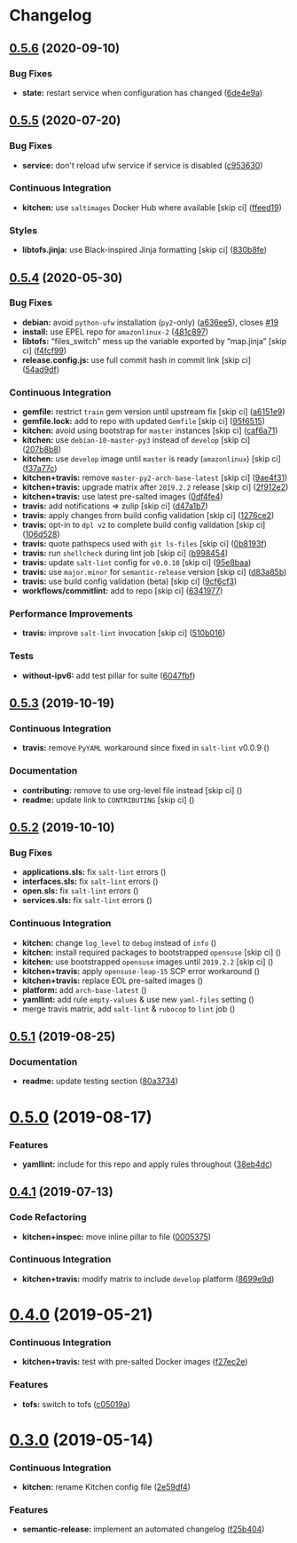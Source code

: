 # Changelog

## [0.5.6](https://github.com/saltstack-formulas/ufw-formula/compare/v0.5.5...v0.5.6) (2020-09-10)


### Bug Fixes

* **state:** restart service when configuration has changed ([6de4e9a](https://github.com/saltstack-formulas/ufw-formula/commit/6de4e9ab7b015ae75ed21218adb9b8b2ba3986bb))

## [0.5.5](https://github.com/saltstack-formulas/ufw-formula/compare/v0.5.4...v0.5.5) (2020-07-20)


### Bug Fixes

* **service:** don't reload ufw service if service is disabled ([c953630](https://github.com/saltstack-formulas/ufw-formula/commit/c953630e5f53f15d873981325a5f9b52f5f812e0))


### Continuous Integration

* **kitchen:** use `saltimages` Docker Hub where available [skip ci] ([ffeed19](https://github.com/saltstack-formulas/ufw-formula/commit/ffeed19c39447ba825fcc8d42ed70f673ae3a098))


### Styles

* **libtofs.jinja:** use Black-inspired Jinja formatting [skip ci] ([830b8fe](https://github.com/saltstack-formulas/ufw-formula/commit/830b8fe0591bb51332920c8a39ed5ba1dd27a10c))

## [0.5.4](https://github.com/saltstack-formulas/ufw-formula/compare/v0.5.3...v0.5.4) (2020-05-30)


### Bug Fixes

* **debian:** avoid `python-ufw` installation (`py2`-only) ([a636ee5](https://github.com/saltstack-formulas/ufw-formula/commit/a636ee5406d51f106e49e8022b44c5ce997d9aec)), closes [#19](https://github.com/saltstack-formulas/ufw-formula/issues/19)
* **install:** use EPEL repo for `amazonlinux-2` ([481c897](https://github.com/saltstack-formulas/ufw-formula/commit/481c8973f79947e074455dc5caf1d752eb11fdfc))
* **libtofs:** “files_switch” mess up the variable exported by “map.jinja” [skip ci] ([f4fcf99](https://github.com/saltstack-formulas/ufw-formula/commit/f4fcf992748566ab509e41514572ecdfc2b7a62e))
* **release.config.js:** use full commit hash in commit link [skip ci] ([54ad9df](https://github.com/saltstack-formulas/ufw-formula/commit/54ad9dfe58923fc7578cfd9131e84d2e5b7846ae))


### Continuous Integration

* **gemfile:** restrict `train` gem version until upstream fix [skip ci] ([a6151e9](https://github.com/saltstack-formulas/ufw-formula/commit/a6151e96ee51329a478a431319fc73628d3c4f1a))
* **gemfile.lock:** add to repo with updated `Gemfile` [skip ci] ([95f6515](https://github.com/saltstack-formulas/ufw-formula/commit/95f651535e2c15a02bd584d4a38ba6b232c1fbb4))
* **kitchen:** avoid using bootstrap for `master` instances [skip ci] ([caf6a71](https://github.com/saltstack-formulas/ufw-formula/commit/caf6a713ccb6719f3e41b518b86fee90c15d7fde))
* **kitchen:** use `debian-10-master-py3` instead of `develop` [skip ci] ([207b8b8](https://github.com/saltstack-formulas/ufw-formula/commit/207b8b806e2018ed8ed7f3894982b8d403ac2d5d))
* **kitchen:** use `develop` image until `master` is ready (`amazonlinux`) [skip ci] ([f37a77c](https://github.com/saltstack-formulas/ufw-formula/commit/f37a77c70659d43a904faf6652af23d38da4ac74))
* **kitchen+travis:** remove `master-py2-arch-base-latest` [skip ci] ([9ae4f31](https://github.com/saltstack-formulas/ufw-formula/commit/9ae4f31b8860c3fbe4c3f9ab22402682e5abda43))
* **kitchen+travis:** upgrade matrix after `2019.2.2` release [skip ci] ([2f912e2](https://github.com/saltstack-formulas/ufw-formula/commit/2f912e201c58f13c428c77a654e95bde898c2ef3))
* **kitchen+travis:** use latest pre-salted images ([0df4fe4](https://github.com/saltstack-formulas/ufw-formula/commit/0df4fe4cfbb9521d08a56b004bf706b5cedfd905))
* **travis:** add notifications => zulip [skip ci] ([d47a1b7](https://github.com/saltstack-formulas/ufw-formula/commit/d47a1b7f71fb6bd0e12b11c1d9b0fea42f404d25))
* **travis:** apply changes from build config validation [skip ci] ([1276ce2](https://github.com/saltstack-formulas/ufw-formula/commit/1276ce2411fbdd823b5334cb9d1a780b37d3232f))
* **travis:** opt-in to `dpl v2` to complete build config validation [skip ci] ([106d528](https://github.com/saltstack-formulas/ufw-formula/commit/106d5283f256488dfe465e21d8a1b3c8fa0469d7))
* **travis:** quote pathspecs used with `git ls-files` [skip ci] ([0b8193f](https://github.com/saltstack-formulas/ufw-formula/commit/0b8193fd5a9f85f7c12ba8f887ff160cdda986b6))
* **travis:** run `shellcheck` during lint job [skip ci] ([b998454](https://github.com/saltstack-formulas/ufw-formula/commit/b998454cc401ce4758b8a8c9ab6f57d51b64eadf))
* **travis:** update `salt-lint` config for `v0.0.10` [skip ci] ([95e8baa](https://github.com/saltstack-formulas/ufw-formula/commit/95e8baa9db5865076ab27eb876a42d310af67427))
* **travis:** use `major.minor` for `semantic-release` version [skip ci] ([d83a85b](https://github.com/saltstack-formulas/ufw-formula/commit/d83a85be9580be5753ffcee656b328f5e580edf1))
* **travis:** use build config validation (beta) [skip ci] ([9cf6cf3](https://github.com/saltstack-formulas/ufw-formula/commit/9cf6cf350ed4362a69419ba191ce658c56ca6744))
* **workflows/commitlint:** add to repo [skip ci] ([6341977](https://github.com/saltstack-formulas/ufw-formula/commit/63419772eb7055d838a9ee3bf55c54d009b7fcc5))


### Performance Improvements

* **travis:** improve `salt-lint` invocation [skip ci] ([510b016](https://github.com/saltstack-formulas/ufw-formula/commit/510b0169da4c673130708f22c9a143cb4c86da70))


### Tests

* **without-ipv6:** add test pillar for suite ([6047fbf](https://github.com/saltstack-formulas/ufw-formula/commit/6047fbfc4c77eddd31c8507e0505e5d0b62fe67b))

## [0.5.3](https://github.com/saltstack-formulas/ufw-formula/compare/v0.5.2...v0.5.3) (2019-10-19)


### Continuous Integration

* **travis:** remove `PyYAML` workaround since fixed in `salt-lint` v0.0.9 ([](https://github.com/saltstack-formulas/ufw-formula/commit/698dad8))


### Documentation

* **contributing:** remove to use org-level file instead [skip ci] ([](https://github.com/saltstack-formulas/ufw-formula/commit/7dd4dc2))
* **readme:** update link to `CONTRIBUTING` [skip ci] ([](https://github.com/saltstack-formulas/ufw-formula/commit/374f48a))

## [0.5.2](https://github.com/saltstack-formulas/ufw-formula/compare/v0.5.1...v0.5.2) (2019-10-10)


### Bug Fixes

* **applications.sls:** fix `salt-lint` errors ([](https://github.com/saltstack-formulas/ufw-formula/commit/71eed47))
* **interfaces.sls:** fix `salt-lint` errors ([](https://github.com/saltstack-formulas/ufw-formula/commit/0c9440e))
* **open.sls:** fix `salt-lint` errors ([](https://github.com/saltstack-formulas/ufw-formula/commit/c8b314b))
* **services.sls:** fix `salt-lint` errors ([](https://github.com/saltstack-formulas/ufw-formula/commit/afddcf6))


### Continuous Integration

* **kitchen:** change `log_level` to `debug` instead of `info` ([](https://github.com/saltstack-formulas/ufw-formula/commit/6559317))
* **kitchen:** install required packages to bootstrapped `opensuse` [skip ci] ([](https://github.com/saltstack-formulas/ufw-formula/commit/6359ebf))
* **kitchen:** use bootstrapped `opensuse` images until `2019.2.2` [skip ci] ([](https://github.com/saltstack-formulas/ufw-formula/commit/b057510))
* **kitchen+travis:** apply `opensuse-leap-15` SCP error workaround ([](https://github.com/saltstack-formulas/ufw-formula/commit/693b3c0))
* **kitchen+travis:** replace EOL pre-salted images ([](https://github.com/saltstack-formulas/ufw-formula/commit/5871288))
* **platform:** add `arch-base-latest` ([](https://github.com/saltstack-formulas/ufw-formula/commit/56f8336))
* **yamllint:** add rule `empty-values` & use new `yaml-files` setting ([](https://github.com/saltstack-formulas/ufw-formula/commit/bd53ce3))
* merge travis matrix, add `salt-lint` & `rubocop` to `lint` job ([](https://github.com/saltstack-formulas/ufw-formula/commit/7b1b3c9))

## [0.5.1](https://github.com/saltstack-formulas/ufw-formula/compare/v0.5.0...v0.5.1) (2019-08-25)


### Documentation

* **readme:** update testing section ([80a3734](https://github.com/saltstack-formulas/ufw-formula/commit/80a3734))

# [0.5.0](https://github.com/saltstack-formulas/ufw-formula/compare/v0.4.1...v0.5.0) (2019-08-17)


### Features

* **yamllint:** include for this repo and apply rules throughout ([38eb4dc](https://github.com/saltstack-formulas/ufw-formula/commit/38eb4dc))

## [0.4.1](https://github.com/saltstack-formulas/ufw-formula/compare/v0.4.0...v0.4.1) (2019-07-13)


### Code Refactoring

* **kitchen+inspec:** move inline pillar to file ([0005375](https://github.com/saltstack-formulas/ufw-formula/commit/0005375))


### Continuous Integration

* **kitchen+travis:** modify matrix to include `develop` platform ([8699e9d](https://github.com/saltstack-formulas/ufw-formula/commit/8699e9d))

# [0.4.0](https://github.com/saltstack-formulas/ufw-formula/compare/v0.3.0...v0.4.0) (2019-05-21)


### Continuous Integration

* **kitchen+travis:** test with pre-salted Docker images ([f27ec2e](https://github.com/saltstack-formulas/ufw-formula/commit/f27ec2e))


### Features

* **tofs:** switch to tofs ([c05019a](https://github.com/saltstack-formulas/ufw-formula/commit/c05019a))

# [0.3.0](https://github.com/saltstack-formulas/ufw-formula/compare/v0.2.0...v0.3.0) (2019-05-14)


### Continuous Integration

* **kitchen:** rename Kitchen config file ([2e59df4](https://github.com/saltstack-formulas/ufw-formula/commit/2e59df4))


### Features

* **semantic-release:** implement an automated changelog ([f25b404](https://github.com/saltstack-formulas/ufw-formula/commit/f25b404))
